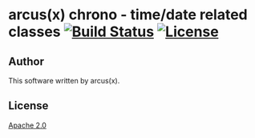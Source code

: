 # arcus(x) chrono - time/date related classes [![Build Status](https://travis-ci.org/arcusx/chrono.svg?branch=master)](https://travis-ci.org/arcusx/chrono) [![License](https://img.shields.io/badge/License-Apache%202.0-blue.svg)](https://www.apache.org/licenses/LICENSE-2.0.txt)

## Author
This software written by arcus(x).

## License
[Apache 2.0](license.txt)

